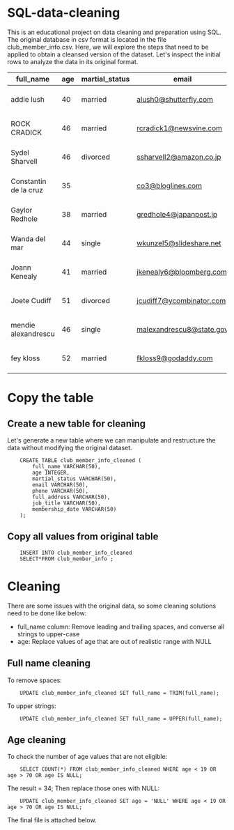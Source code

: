 # SQL-data-cleaning
This is an educational project on data cleaning and preparation using SQL. The original database in csv format is located in the file club_member_info.csv. Here, we will explore the steps that need to be applied to obtain a cleansed version of the dataset.
Let's inspect the initial rows to analyze the data in its original format.


|full_name|age|martial_status|email|phone|full_address|job_title|membership_date|
|---------|---|--------------|-----|-----|------------|---------|---------------|
|addie lush|40|married|alush0@shutterfly.com|254-389-8708|3226 Eastlawn Pass,Temple,Texas|Assistant Professor|7/31/2013|
|      ROCK CRADICK|46|married|rcradick1@newsvine.com|910-566-2007|4 Harbort Avenue,Fayetteville,North Carolina|Programmer III|5/27/2018|
|Sydel Sharvell|46|divorced|ssharvell2@amazon.co.jp|702-187-8715|4 School Place,Las Vegas,Nevada|Budget/Accounting Analyst I|10/6/2017|
|Constantin de la cruz|35||co3@bloglines.com|402-688-7162|6 Monument Crossing,Omaha,Nebraska|Desktop Support Technician|10/20/2015|
|  Gaylor Redhole|38|married|gredhole4@japanpost.jp|917-394-6001|88 Cherokee Pass,New York City,New York|Legal Assistant|5/29/2019|
|Wanda del mar       |44|single|wkunzel5@slideshare.net|937-467-6942|10864 Buhler Plaza,Hamilton,Ohio|Human Resources Assistant IV|3/24/2015|
|Joann Kenealy|41|married|jkenealy6@bloomberg.com|513-726-9885|733 Hagan Parkway,Cincinnati,Ohio|Accountant IV|4/17/2013|
|   Joete Cudiff|51|divorced|jcudiff7@ycombinator.com|616-617-0965|975 Dwight Plaza,Grand Rapids,Michigan|Research Nurse|11/16/2014|
|mendie alexandrescu|46|single|malexandrescu8@state.gov|504-918-4753|34 Delladonna Terrace,New Orleans,Louisiana|Systems Administrator III|3/12/1921|
| fey kloss|52|married|fkloss9@godaddy.com|808-177-0318|8976 Jackson Park,Honolulu,Hawaii|Chemical Engineer|11/5/2014|
# Copy the table
## Create a new table for cleaning
Let's generate a new table where we can manipulate and restructure the data without modifying the original dataset.

		CREATE TABLE club_member_info_cleaned (
			full_name VARCHAR(50),
			age INTEGER,
			martial_status VARCHAR(50),
			email VARCHAR(50),
			phone VARCHAR(50),
			full_address VARCHAR(50),
			job_title VARCHAR(50),
			membership_date VARCHAR(50)
		);

## Copy all values from original table

		INSERT INTO club_member_info_cleaned
		SELECT*FROM club_member_info ;

# Cleaning

There are some issues with the original data, so some cleaning solutions need to be done like below:
- full_name column: Remove leading and trailing spaces, and converse all strings to upper-case
- age: Replace values of age that are out of realistic range with NULL

## Full name cleaning
To remove spaces:

		UPDATE club_member_info_cleaned SET full_name = TRIM(full_name);

To upper strings:

		UPDATE club_member_info_cleaned SET full_name = UPPER(full_name);

## Age cleaning
To check the number of age values that are not eligible:

		SELECT COUNT(*) FROM club_member_info_cleaned WHERE age < 19 OR age > 70 OR age IS NULL;

The result = 34;
Then replace those ones with NULL:

		UPDATE club_member_info_cleaned SET age = 'NULL' WHERE age < 19 OR age > 70 OR age IS NULL;

The final file is attached below.
